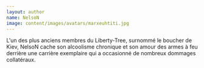 ```yaml
---
layout: author
name: NelsoN
image: content/images/avatars/marxeuhtiti.jpg
---
```


L'un des plus anciens membres du Liberty-Tree, surnommé le boucher de Kiev, NelsoN cache son alcoolisme chronique et son amour des armes à feu derrière une carrière exemplaire qui a occasionné de nombreux dommages collatéraux.